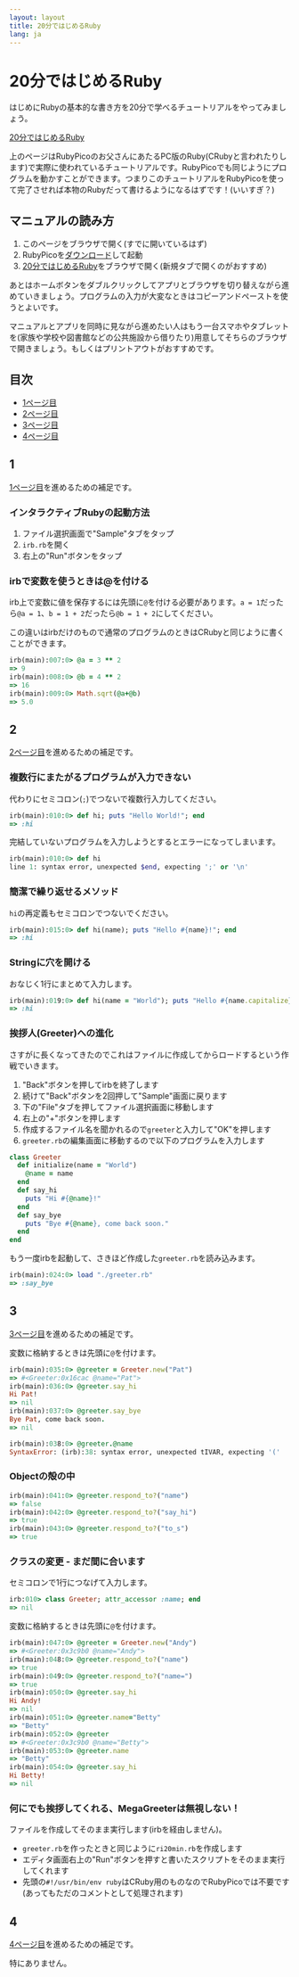 ```yaml
---
layout: layout
title: 20分ではじめるRuby
lang: ja
---
```

# 20分ではじめるRuby

はじめにRubyの基本的な書き方を20分で学べるチュートリアルをやってみましょう。

[20分ではじめるRuby](https://www.ruby-lang.org/ja/documentation/quickstart/)

上のページはRubyPicoのお父さんにあたるPC版のRuby(CRubyと言われたりします)で実際に使われているチュートリアルです。RubyPicoでも同じようにプログラムを動かすことができます。つまりこのチュートリアルをRubyPicoを使って完了させれば本物のRubyだって書けるようになるはずです！(いいすぎ？)

## マニュアルの読み方
1. このページをブラウザで開く(すでに開いているはず)
2. RubyPicoを[ダウンロード](../../download.html)して起動
3. [20分ではじめるRuby](https://www.ruby-lang.org/ja/documentation/quickstart/)をブラウザで開く(新規タブで開くのがおすすめ)

あとはホームボタンをダブルクリックしてアプリとブラウザを切り替えながら進めていきましょう。プログラムの入力が大変なときはコピーアンドペーストを使うとよいです。

マニュアルとアプリを同時に見ながら進めたい人はもう一台スマホやタブレットを(家族や学校や図書館などの公共施設から借りたり)用意してそちらのブラウザで開きましょう。もしくはプリントアウトがおすすめです。

## 目次
- [1ページ目](#section-2)
- [2ページ目](#section-3)
- [3ページ目](#section-6)
- [4ページ目](#section-8)

## 1
[1ページ目](https://www.ruby-lang.org/ja/documentation/quickstart/)を進めるための補足です。

### インタラクティブRubyの起動方法
1. ファイル選択画面で"Sample"タブをタップ
2. `irb.rb`を開く
3. 右上の"Run"ボタンをタップ

### irbで変数を使うときは@を付ける
irb上で変数に値を保存するには先頭に`@`を付ける必要があります。`a = 1`だったら`@a = 1`、`b = 1 + 2`だったら`@b = 1 + 2`にしてください。

この違いはirbだけのもので通常のプログラムのときはCRubyと同じように書くことができます。

```ruby
irb(main):007:0> @a = 3 ** 2
=> 9
irb(main):008:0> @b = 4 ** 2
=> 16
irb(main):009:0> Math.sqrt(@a+@b)
=> 5.0
```

## 2
[2ページ目](https://www.ruby-lang.org/ja/documentation/quickstart/2/)を進めるための補足です。

### 複数行にまたがるプログラムが入力できない
代わりにセミコロン(`;`)でつないで複数行入力してください。

```ruby
irb(main):010:0> def hi; puts "Hello World!"; end
=> :hi
```

完結していないプログラムを入力しようとするとエラーになってしまいます。

```ruby
irb(main):010:0> def hi
line 1: syntax error, unexpected $end, expecting ';' or '\n'
```

### 簡潔で繰り返せるメソッド
`hi`の再定義もセミコロンでつないでください。

```ruby
irb(main):015:0> def hi(name); puts "Hello #{name}!"; end
=> :hi
```

### Stringに穴を開ける
おなじく1行にまとめて入力します。

```ruby
irb(main):019:0> def hi(name = "World"); puts "Hello #{name.capitalize}!"; end
=> :hi
```

### 挨拶人(Greeter)への進化

さすがに長くなってきたのでこれはファイルに作成してからロードするという作戦でいきます。

1. "Back"ボタンを押してirbを終了します
2. 続けて"Back"ボタンを2回押して"Sample"画面に戻ります
3. 下の"File"タブを押してファイル選択画面に移動します
4. 右上の"+"ボタンを押します
5. 作成するファイル名を聞かれるので`greeter`と入力して"OK"を押します
6. `greeter.rb`の編集画面に移動するので以下のプログラムを入力します

```ruby
class Greeter
  def initialize(name = "World")
    @name = name
  end
  def say_hi
    puts "Hi #{@name}!"
  end
  def say_bye
    puts "Bye #{@name}, come back soon."
  end
end
```

もう一度irbを起動して、さきほど作成した`greeter.rb`を読み込みます。

```ruby
irb(main):024:0> load "./greeter.rb"
=> :say_bye
```

## 3
[3ページ目](https://www.ruby-lang.org/ja/documentation/quickstart/3/)を進めるための補足です。

変数に格納するときは先頭に`@`を付けます。

```ruby
irb(main):035:0> @greeter = Greeter.new("Pat")
=> #<Greeter:0x16cac @name="Pat">
irb(main):036:0> @greeter.say_hi
Hi Pat!
=> nil
irb(main):037:0> @greeter.say_bye
Bye Pat, come back soon.
=> nil
```

```ruby
irb(main):038:0> @greeter.@name
SyntaxError: (irb):38: syntax error, unexpected tIVAR, expecting '('
```

### Objectの殻の中

```ruby
irb(main):041:0> @greeter.respond_to?("name")
=> false
irb(main):042:0> @greeter.respond_to?("say_hi")
=> true
irb(main):043:0> @greeter.respond_to?("to_s")
=> true
```

### クラスの変更 - まだ間に合います

セミコロンで1行につなげて入力します。

```ruby
irb:010> class Greeter; attr_accessor :name; end
=> nil
```

変数に格納するときは先頭に`@`を付けます。

```ruby
irb(main):047:0> @greeter = Greeter.new("Andy")
=> #<Greeter:0x3c9b0 @name="Andy">
irb(main):048:0> @greeter.respond_to?("name")
=> true
irb(main):049:0> @greeter.respond_to?("name=")
=> true
irb(main):050:0> @greeter.say_hi
Hi Andy!
=> nil
irb(main):051:0> @greeter.name="Betty"
=> "Betty"
irb(main):052:0> @greeter
=> #<Greeter:0x3c9b0 @name="Betty">
irb(main):053:0> @greeter.name
=> "Betty"
irb(main):054:0> @greeter.say_hi
Hi Betty!
=> nil
```

### 何にでも挨拶してくれる、MegaGreeterは無視しない！

ファイルを作成してそのまま実行します(irbを経由しません)。

- `greeter.rb`を作ったときと同じように`ri20min.rb`を作成します
- エディタ画面右上の"Run"ボタンを押すと書いたスクリプトをそのまま実行してくれます
- 先頭の`#!/usr/bin/env ruby`はCRuby用のものなのでRubyPicoでは不要です(あってもただのコメントとして処理されます)

## 4
[4ページ目](https://www.ruby-lang.org/ja/documentation/quickstart/4/)を進めるための補足です。

特にありません。

